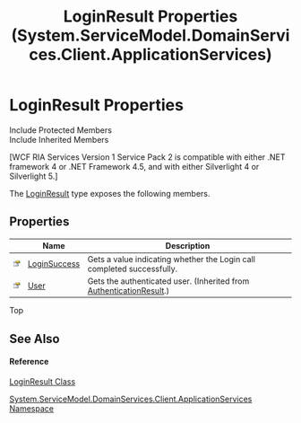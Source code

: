 ﻿---
title: LoginResult Properties (System.ServiceModel.DomainServices.Client.ApplicationServices)
TOCTitle: LoginResult Properties
ms:assetid: Properties.T:System.ServiceModel.DomainServices.Client.ApplicationServices.LoginResult
ms:mtpsurl: https://msdn.microsoft.com/en-us/library/system.servicemodel.domainservices.client.applicationservices.loginresult_properties(v=VS.91)
ms:contentKeyID: 28898954
ms.date: 01/27/2012
mtps_version: v=VS.91
---

# LoginResult Properties

Include Protected Members  
Include Inherited Members  

\[WCF RIA Services Version 1 Service Pack 2 is compatible with either .NET framework 4 or .NET Framework 4.5, and with either Silverlight 4 or Silverlight 5.\]

The [LoginResult](ff457786\(v=vs.91\).md) type exposes the following members.

## Properties

<table>
<thead>
<tr class="header">
<th> </th>
<th>Name</th>
<th>Description</th>
</tr>
</thead>
<tbody>
<tr class="odd">
<td><img src="images\Ff422600.pubproperty(en-us,VS.91).gif" title="Public property" alt="Public property" /></td>
<td><a href="ff457871(v=vs.91).md">LoginSuccess</a></td>
<td>Gets a value indicating whether the Login call completed successfully.</td>
</tr>
<tr class="even">
<td><img src="images\Ff422600.pubproperty(en-us,VS.91).gif" title="Public property" alt="Public property" /></td>
<td><a href="ff457840(v=vs.91).md">User</a></td>
<td>Gets the authenticated user. (Inherited from <a href="ff457764(v=vs.91).md">AuthenticationResult</a>.)</td>
</tr>
</tbody>
</table>

Top

## See Also

#### Reference

[LoginResult Class](ff457786\(v=vs.91\).md)

[System.ServiceModel.DomainServices.Client.ApplicationServices Namespace](ff457765\(v=vs.91\).md)


